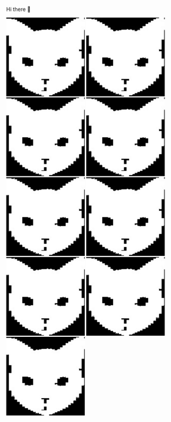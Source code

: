 Hi there 👋

<p float="center">
  <!--startimg--><img src=https://raw.githubusercontent.com/Sceleratis/Sceleratis/main/.github/images/d-7.jpg height=210; width=210; align=left; alt=Woops. Guess the image failed... /><!--endimg-->
  <!--startimg--><img src=https://raw.githubusercontent.com/Sceleratis/Sceleratis/main/.github/images/d-7.jpg height=210; width=210; align=left; alt=Woops. Guess the image failed... /><!--endimg-->
  <!--startimg--><img src=https://raw.githubusercontent.com/Sceleratis/Sceleratis/main/.github/images/d-7.jpg height=210; width=210; align=left; alt=Woops. Guess the image failed... /><!--endimg-->
  <!--startimg--><img src=https://raw.githubusercontent.com/Sceleratis/Sceleratis/main/.github/images/d-7.jpg height=210; width=210; align=left; alt=Woops. Guess the image failed... /><!--endimg-->
  <!--startimg--><img src=https://raw.githubusercontent.com/Sceleratis/Sceleratis/main/.github/images/d-7.jpg height=210; width=210; align=left; alt=Woops. Guess the image failed... /><!--endimg-->
  <!--startimg--><img src=https://raw.githubusercontent.com/Sceleratis/Sceleratis/main/.github/images/d-7.jpg height=210; width=210; align=left; alt=Woops. Guess the image failed... /><!--endimg-->
  <!--startimg--><img src=https://raw.githubusercontent.com/Sceleratis/Sceleratis/main/.github/images/d-7.jpg height=210; width=210; align=left; alt=Woops. Guess the image failed... /><!--endimg-->
  <!--startimg--><img src=https://raw.githubusercontent.com/Sceleratis/Sceleratis/main/.github/images/d-7.jpg height=210; width=210; align=left; alt=Woops. Guess the image failed... /><!--endimg-->
  <!--startimg--><img src=https://raw.githubusercontent.com/Sceleratis/Sceleratis/main/.github/images/d-7.jpg height=210; width=210; align=left; alt=Woops. Guess the image failed... /><!--endimg-->
</p>

